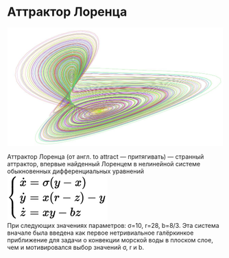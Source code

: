 # Аттрактор Лоренца

![аттрактор Лоренца](data/Attractor.JPG)

Аттрактор Лоренца (от англ. to attract — притягивать) ― странный аттрактор, впервые найденный Лоренцем в нелинейной
системе обыкновенных дифференциальных уравнений  
![Дифференциальное уравнение](data/system.svg)  
При следующих значениях параметров: σ=10, r=28, b=8/3. Эта система вначале была введена как первое нетривиальное
галёркинкое приближение для задачи о конвекции морской воды в плоском слое, чем и мотивировался выбор значений σ, r и b.